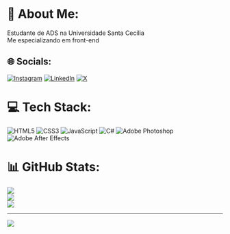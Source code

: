 # 💫 About Me:
Estudante de ADS na Universidade Santa Cecília<br>Me especializando em front-end


## 🌐 Socials:
[![Instagram](https://img.shields.io/badge/Instagram-%23E4405F.svg?logo=Instagram&logoColor=white)](https://instagram.com/pedromelbardis) [![LinkedIn](https://img.shields.io/badge/LinkedIn-%230077B5.svg?logo=linkedin&logoColor=white)](https://www.linkedin.com/in/pedro-gonzaga-9312362b2/) [![X](https://img.shields.io/badge/X-black.svg?logo=X&logoColor=white)](https://x.com/melba_do7) 

# 💻 Tech Stack:
![HTML5](https://img.shields.io/badge/html5-%23E34F26.svg?style=plastic&logo=html5&logoColor=white) ![CSS3](https://img.shields.io/badge/css3-%231572B6.svg?style=plastic&logo=css3&logoColor=white) ![JavaScript](https://img.shields.io/badge/javascript-%23323330.svg?style=plastic&logo=javascript&logoColor=%23F7DF1E) ![C#](https://img.shields.io/badge/c%23-%23239120.svg?style=plastic&logo=csharp&logoColor=white) ![Adobe Photoshop](https://img.shields.io/badge/adobe%20photoshop-%2331A8FF.svg?style=plastic&logo=adobe%20photoshop&logoColor=white) ![Adobe After Effects](https://img.shields.io/badge/Adobe%20After%20Effects-9999FF.svg?style=plastic&logo=Adobe%20After%20Effects&logoColor=white)
# 📊 GitHub Stats:
![](https://github-readme-stats.vercel.app/api?username=pedromelbardis&theme=darcula&hide_border=false&include_all_commits=false&count_private=false)<br/>
![](https://github-readme-streak-stats.herokuapp.com/?user=pedromelbardis&theme=darcula&hide_border=false)<br/>
![](https://github-readme-stats.vercel.app/api/top-langs/?username=pedromelbardis&theme=darcula&hide_border=false&include_all_commits=false&count_private=false&layout=compact)

---
[![](https://visitcount.itsvg.in/api?id=pedromelbardis&icon=0&color=0)](https://visitcount.itsvg.in)

<!-- Proudly created with GPRM ( https://gprm.itsvg.in ) -->
